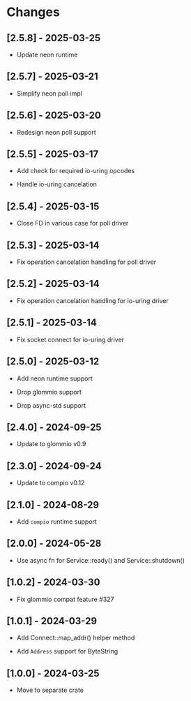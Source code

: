 # Changes

## [2.5.8] - 2025-03-25

* Update neon runtime

## [2.5.7] - 2025-03-21

* Simplify neon poll impl

## [2.5.6] - 2025-03-20

* Redesign neon poll support

## [2.5.5] - 2025-03-17

* Add check for required io-uring opcodes

* Handle io-uring cancelation

## [2.5.4] - 2025-03-15

* Close FD in various case for poll driver

## [2.5.3] - 2025-03-14

* Fix operation cancelation handling for poll driver

## [2.5.2] - 2025-03-14

* Fix operation cancelation handling for io-uring driver

## [2.5.1] - 2025-03-14

* Fix socket connect for io-uring driver

## [2.5.0] - 2025-03-12

* Add neon runtime support

* Drop glommio support

* Drop async-std support

## [2.4.0] - 2024-09-25

* Update to glommio v0.9

## [2.3.0] - 2024-09-24

* Update to compio v0.12

## [2.1.0] - 2024-08-29

* Add `compio` runtime support

## [2.0.0] - 2024-05-28

* Use async fn for Service::ready() and Service::shutdown()

## [1.0.2] - 2024-03-30

* Fix glommio compat feature #327

## [1.0.1] - 2024-03-29

* Add Connect::map_addr() helper method

* Add `Address` support for ByteString

## [1.0.0] - 2024-03-25

* Move to separate crate
